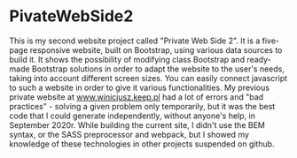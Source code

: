 # PivateWebSide2
This is my second website project called "Private Web Side 2". It is a five-page responsive website, built on Bootstrap, using various data sources to build it. It shows the possibility of modifying class Bootstrap and ready-made Bootstrap solutions in order to adapt the website to the user's needs, taking into account different screen sizes. You can easily connect javascript to such a website in order to give it various functionalities. My previous private website at www.winicjusz.keep.pl had a lot of errors and "bad practices" - solving a given problem only temporarily, but it was the best code that I could generate independently, without anyone's help, in September 2020r.  While building the current site, I didn't use the BEM syntax, or the SASS preprocessor and webpack, but I showed my knowledge of these technologies in other projects suspended on github.
